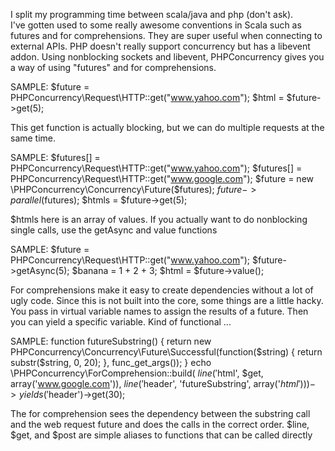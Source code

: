 I split my programming time between scala/java and php (don't ask).  
I've gotten used to some really awesome conventions in Scala such as
futures and for comprehensions.  They are super useful when connecting
to external APIs.  PHP doesn't really support concurrency
but has a libevent addon.  Using nonblocking sockets and libevent, 
PHPConcurrency gives you a way of using "futures" and for comprehensions.

SAMPLE:
$future = PHPConcurrency\Request\HTTP::get("www.yahoo.com");
$html = $future->get(5);

This get function is actually blocking, but we can do multiple
requests at the same time.

SAMPLE:
$futures[] = PHPConcurrency\Request\HTTP::get("www.yahoo.com");
$futures[] = PHPConcurrency\Request\HTTP::get("www.google.com");
$future = new \PHPConcurrency\Concurrency\Future($futures);
$future->parallel($futures);
$htmls = $future->get(5);

$htmls here is an array of values.  If you actually want to do nonblocking
single calls, use the getAsync and value functions

SAMPLE:
$future = PHPConcurrency\Request\HTTP::get("www.yahoo.com");
$future->getAsync(5);
$banana = 1 + 2 + 3;
$html = $future->value();

For comprehensions make it easy to create dependencies without 
a lot of ugly code.  Since this is not built into the core, some
things are a little hacky.  You pass in virtual variable names to
assign the results of a future.  Then you can yield a specific variable.
Kind of functional ...

SAMPLE:
function futureSubstring() {
	return new PHPConcurrency\Concurrency\Future\Successful(function($string) {
		return substr($string, 0, 20);
	}, func_get_args());
}
echo \PHPConcurrency\ForComprehension::build(
	$line('$html', $get, array('www.google.com')),
	$line('$header', 'futureSubstring', array('$html'))
	)->yields('$header')->get(30);

The for comprehension sees the dependency between the substring call
and the web request future and does the calls in the correct
order.  $line, $get, and $post are simple aliases to functions that
can be called directly


